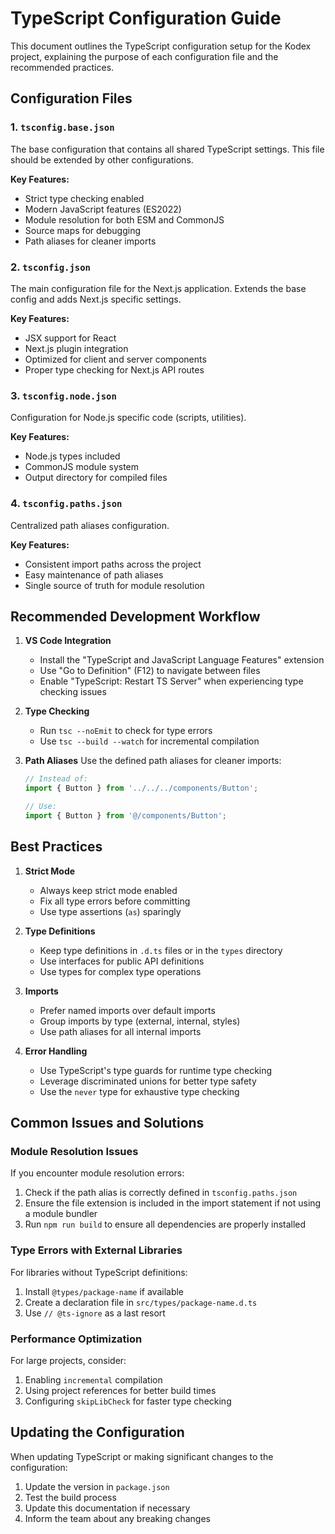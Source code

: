 # TypeScript Configuration Guide

This document outlines the TypeScript configuration setup for the Kodex project, explaining the purpose of each configuration file and the recommended practices.

## Configuration Files

### 1. `tsconfig.base.json`
The base configuration that contains all shared TypeScript settings. This file should be extended by other configurations.

**Key Features:**
- Strict type checking enabled
- Modern JavaScript features (ES2022)
- Module resolution for both ESM and CommonJS
- Source maps for debugging
- Path aliases for cleaner imports

### 2. `tsconfig.json`
The main configuration file for the Next.js application. Extends the base config and adds Next.js specific settings.

**Key Features:**
- JSX support for React
- Next.js plugin integration
- Optimized for client and server components
- Proper type checking for Next.js API routes

### 3. `tsconfig.node.json`
Configuration for Node.js specific code (scripts, utilities).

**Key Features:**
- Node.js types included
- CommonJS module system
- Output directory for compiled files

### 4. `tsconfig.paths.json`
Centralized path aliases configuration.

**Key Features:**
- Consistent import paths across the project
- Easy maintenance of path aliases
- Single source of truth for module resolution

## Recommended Development Workflow

1. **VS Code Integration**
   - Install the "TypeScript and JavaScript Language Features" extension
   - Use "Go to Definition" (F12) to navigate between files
   - Enable "TypeScript: Restart TS Server" when experiencing type checking issues

2. **Type Checking**
   - Run `tsc --noEmit` to check for type errors
   - Use `tsc --build --watch` for incremental compilation

3. **Path Aliases**
   Use the defined path aliases for cleaner imports:
   ```typescript
   // Instead of:
   import { Button } from '../../../components/Button';
   
   // Use:
   import { Button } from '@/components/Button';
   ```

## Best Practices

1. **Strict Mode**
   - Always keep strict mode enabled
   - Fix all type errors before committing
   - Use type assertions (`as`) sparingly

2. **Type Definitions**
   - Keep type definitions in `.d.ts` files or in the `types` directory
   - Use interfaces for public API definitions
   - Use types for complex type operations

3. **Imports**
   - Prefer named imports over default imports
   - Group imports by type (external, internal, styles)
   - Use path aliases for all internal imports

4. **Error Handling**
   - Use TypeScript's type guards for runtime type checking
   - Leverage discriminated unions for better type safety
   - Use the `never` type for exhaustive type checking

## Common Issues and Solutions

### Module Resolution Issues
If you encounter module resolution errors:
1. Check if the path alias is correctly defined in `tsconfig.paths.json`
2. Ensure the file extension is included in the import statement if not using a module bundler
3. Run `npm run build` to ensure all dependencies are properly installed

### Type Errors with External Libraries
For libraries without TypeScript definitions:
1. Install `@types/package-name` if available
2. Create a declaration file in `src/types/package-name.d.ts`
3. Use `// @ts-ignore` as a last resort

### Performance Optimization
For large projects, consider:
1. Enabling `incremental` compilation
2. Using project references for better build times
3. Configuring `skipLibCheck` for faster type checking

## Updating the Configuration

When updating TypeScript or making significant changes to the configuration:

1. Update the version in `package.json`
2. Test the build process
3. Update this documentation if necessary
4. Inform the team about any breaking changes
